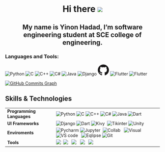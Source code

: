 

#  <p align ="center" height="40px" width="40px">  Hi there <img src="https://raw.githubusercontent.com/aemmadi/aemmadi/master/wave.gif" width="40px"> </p>
##     <p align = "center"> My name is Yinon Hadad, I’m software engineering student at SCE college of engineering.
 </p>




### Languages and Tools:

<p align="left">
<a><img src="https://raw.githubusercontent.com/danielcranney/readme-generator/main/public/icons/skills/python-colored.svg" width="36" height="36" alt="Python" /></a>
<a><img src="https://raw.githubusercontent.com/danielcranney/readme-generator/main/public/icons/skills/c-colored.svg" width="36" height="36" alt="C" /></a>
<a><img alt="C++" width="31px" src="https://user-images.githubusercontent.com/42747200/46140125-da084900-c26d-11e8-8ea7-c45ae6306309.png" /></a>
<a><img alt="C#" width="31px" src="https://seeklogo.com/images/C/c-sharp-c-logo-02F17714BA-seeklogo.com.png" /></a>
<a><img src="https://raw.githubusercontent.com/danielcranney/readme-generator/main/public/icons/skills/java-colored.svg" width="36" height="36" alt="Java" /></a>
<a><img src="https://raw.githubusercontent.com/danielcranney/readme-generator/main/public/icons/skills/django-colored.svg" width="36" height="36" alt="Django" /></a>
<a><img src="https://raw.githubusercontent.com/github/explore/78df643247d429f6cc873026c0622819ad797942/topics/github/github.png" width="36" height="36" alt="GitHub" /></a>
<a><img src="https://cdn.iconscout.com/icon/free/png-512/flutter-2038877-1720090.png" width="36" height="36" alt="Flutter" /></a>
<a><img src="https://upload.wikimedia.org/wikipedia/commons/5/58/Kivy_logo.png" width="36" height="36" alt="Flutter" /></a><br> </p>

<a href="http://www.github.com/yinonh"><img src="https://activity-graph.herokuapp.com/graph?username=yinonh&bg_color=1c1917&color=ffffff&line=0891b2&point=ffffff&area_color=1c1917&area=true&hide_border=true&custom_title=GitHub%20Commits%20Graph" alt="GitHub Commits Graph" /></a>


<!---

<a  href="http://www.github.com/yinonh">
  <img align="center" src="https://github-readme-stats.vercel.app/api?username=yinonh&show_icons=true&theme=tokyonight"
  />
</a>
<a  href="http://www.github.com/yinonh">
  <img align="center" src= "https://github-readme-stats.vercel.app/api/top-langs/?username=yinonh&layout=compact&theme=tokyonight" />
</a>

-->

## Skills & Technologies
| | |
|---|---|
| **Programming Languages**	|   ![Python](https://img.shields.io/badge/Python-3776AB?&logo=python&logoColor=white)&nbsp;![C](https://img.shields.io/badge/C-00599C?logo=c&logoColor=white)&nbsp;![C++](https://img.shields.io/badge/C%2B%2B-00599C?logo=c%2B%2B&logoColor=white)&nbsp;![C#](https://img.shields.io/badge/C%23-239120?&logo=c-sharp&logoColor=white)&nbsp;![Java](https://img.shields.io/badge/Java-ED8B00?logo=java&logoColor=white)&nbsp;![Dart](https://img.shields.io/badge/Dart-0175C2?logo=dart&logoColor=white)|
| **UI Frameworks**	| ![Django](https://img.shields.io/badge/Django-092E20?logo=django&logoColor=white)&nbsp;![Dart](https://img.shields.io/badge/Flutter-02569B?logo=flutter&logoColor=white)&nbsp;![Kivy](https://img.shields.io/badge/-Kivy-black?logo=Python&style=flat-square)&nbsp; ![Tikinter](https://img.shields.io/badge/-Tkinter-black?logo=Python&style=flat-square)&nbsp;![Unity](https://img.shields.io/badge/Unity-100000?logo=unity&logoColor=white)
| **Enviroments** | ![Pycharm](https://img.shields.io/badge/-PyCharm-black?logo=pycharm&style=flat-square)&nbsp;![Jupyter](https://img.shields.io/badge/-Jupyter%20Notebook-black?logo=jupyter&) &nbsp;![Collab](https://img.shields.io/badge/-Collab-black?logo=googlecolab&style=flat-square)  &nbsp; ![Visual](https://img.shields.io/badge/Visual_Studio-5C2D91?logo=visual%20studio&logoColor=white)&nbsp; ![VS code](https://img.shields.io/badge/VS_Code-0078D4?&logo=visual%20studio%20code&logoColor=white)  &nbsp; ![Eqlipse](https://img.shields.io/badge/Eclipse-2C2255?&logo=eclipse&logoColor=white)&nbsp;![Git](https://img.shields.io/badge/GitHub-100000?=&logo=github&logoColor=white)&nbsp; |
| **Tools**	|![](https://img.shields.io/badge/GIT-E44C30?&logo=git&logoColor=white)&nbsp; ![](https://img.shields.io/badge/Jenkins-D24939?&logo=Jenkins&logoColor=white)  &nbsp; ![](https://img.shields.io/badge/Jira-0052CC?&logo=Jira&logoColor=white)  &nbsp; ![](https://img.shields.io/badge/Heroku-430098?&logo=heroku&logoColor=white)  &nbsp; ![](https://img.shields.io/badge/-OpenCV-black?logo=opencv&style=flat-square)|







